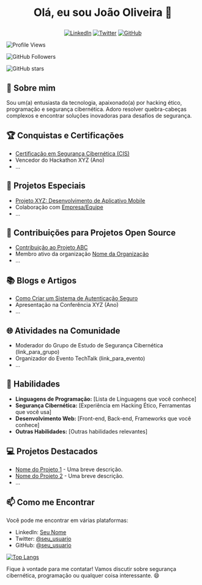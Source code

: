 # <p align="center">Olá, eu sou João Oliveira 👋</p>

<p align="center">
  <a href="https://linkedin.com/in/seu_perfil"><img alt="LinkedIn" src="https://img.shields.io/badge/-LinkedIn-0077B5?style=flat&logo=linkedin&logoColor=white"></a>
  <a href="https://twitter.com/seu_usuario"><img alt="Twitter" src="https://img.shields.io/badge/-Twitter-1DA1F2?style=flat&logo=twitter&logoColor=white"></a>
  <a href="https://github.com/seu_usuario"><img alt="GitHub" src="https://img.shields.io/badge/-GitHub-181717?style=flat&logo=github"></a>
</p>

![Profile Views](https://komarev.com/ghpvc/?username=your_username&color=brightgreen)

![GitHub Followers](https://img.shields.io/github/followers/your_username?label=Followers&style=social)

![GitHub stars](https://img.shields.io/github/stars/your_username/your_repository?style=social)

## 🚀 Sobre mim

Sou um(a) entusiasta da tecnologia, apaixonado(a) por hacking ético, programação e segurança cibernética. Adoro resolver quebra-cabeças complexos e encontrar soluções inovadoras para desafios de segurança.

## 🏆 Conquistas e Certificações

- [Certificação em Segurança Cibernética (CIS)](link_para_certificacao)
- Vencedor do Hackathon XYZ (Ano)
- ...

## 🚀 Projetos Especiais

- [Projeto XYZ: Desenvolvimento de Aplicativo Mobile](link_para_projeto)
- Colaboração com [Empresa/Equipe](link_para_colaboracao)
- ...

## 🌟 Contribuições para Projetos Open Source

- [Contribuição ao Projeto ABC](link_para_contribuicao)
- Membro ativo da organização [Nome da Organização](link_para_organizacao)
- ...

## 📚 Blogs e Artigos

- [Como Criar um Sistema de Autenticação Seguro](link_para_blog_1)
- Apresentação na Conferência XYZ (Ano)
- ...

## 🌐 Atividades na Comunidade

- Moderador do Grupo de Estudo de Segurança Cibernética (link_para_grupo)
- Organizador do Evento TechTalk (link_para_evento)
- ...

## 💼 Habilidades

- **Linguagens de Programação:** [Lista de Linguagens que você conhece]
- **Segurança Cibernética:** [Experiência em Hacking Ético, Ferramentas que você usa]
- **Desenvolvimento Web:** [Front-end, Back-end, Frameworks que você conhece]
- **Outras Habilidades:** [Outras habilidades relevantes]

## 💻 Projetos Destacados

- [Nome do Projeto 1](link_do_projeto_1) - Uma breve descrição.
- [Nome do Projeto 2](link_do_projeto_2) - Uma breve descrição.
- ...

## 📫 Como me Encontrar

Você pode me encontrar em várias plataformas:

- LinkedIn: [Seu Nome](https://linkedin.com/in/seu_perfil)
- Twitter: [@seu_usuario](https://twitter.com/seu_usuario)
- GitHub: [@seu_usuario](https://github.com/seu_usuario)

[![Top Langs](https://github-readme-stats.vercel.app/api/top-langs/?username=your_username)](https://github.com/anuraghazra/github-readme-stats)


Fique à vontade para me contatar! Vamos discutir sobre segurança cibernética, programação ou qualquer coisa interessante. 😄
